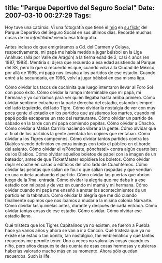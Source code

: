 title: "Parque Deportivo del Seguro Social"
Date: 2007-03-10 00:27:29
Tags: 
---
<p>Hoy tuve una catársis. Vi una fotografía que tiene el <a href="http://www.rabade.net" target="_blank">mig</a> en <a href="http://www.flickr.com/photos/el_mig">su flickr</a> del Parque Deportivo del Seguro Social en sus últimos días. Recordé muchas cosas de mi <em>infantilidad</em> viendo esa fotografía.</p>

<p>Antes incluso de que emigráramos a Cd. del Carmen y Celaya, respectivamente, mi papá me había metido a jugar béisbol en la Liga Anáhuac (allá por Valle de Aragón) a la tierna edad de 3, casi 4 años (en 1987, 1988). Mentiría si dijera que recuerdo a esa edad asistiendo al Parque del SS, pero lo que sí recuerdo es que, cuando volví a la Ciudad de México, por allá de 1995, mi papá nos llevaba a los partidos de ese estadio. Cuando entré a la secundaria, en 1996, volví a jugar béisbol en esa misma liga.</p>

<p>Cómo olvidar los tacos de cochinita que luego intentaron llevar al Foro Sol con poco éxito. Cómo olvidar la rampa interminable que mi papá, mi hermana y yo corriamos para ver quién llegaba hasta arriba primero. Cómo olvidar sentirme extraño en la parte derecha del estadio, estando siempre del lado izquierdo, del lado Tigre. Cómo olvidar la nostalgia de ver con muy poca gente el estadio en los partidos que asistíamos los martes, cuando mi papá podía escaparse un rato del restaurante. Cómo olvidar un partido de sábado en la tarde con mi papá comiendo pepitas. Cómo olvidar a Chacho. Cómo olvidar a Matías Carrillo haciendo vibrar a la gente. Cómo olvidar que al final de los partidos la gente aventaba los cojines que rentaban. Cómo olvidar a los Tigres campeones. Cómo olvidar tantos partidos contra los Diablos siendo definidos en extra innings con todo el público en el borde del asiento. Cómo olvidar el «¡Pónchate, pónchate!» contra algún cuarto bat de los Diablos. Cómo olvidar aquellos boletos de papel con la imagen de un bateador, antes de que TicketMaster expidiera los boletos. Cómo olvidar dejar el coche en casas o edificios del otro lado de Cuauhtémoc. Cómo olvidar las pelotas que salían de foul o que salían raspadas y que vendían en una cubeta acabando el partido. Cómo olvidar las puertas que abrían luego de la 7ma. entrada. Cómo olvidar la alegría que me daba ir a ese estadio con mi papá y de vez en cuando mi mamá y mi hermana. Cómo olvidar cuando mi papá me enseñó a anotar los acontecimientos de un partido en la tablatura. Cómo olvidar la alegría que me dió cuando finalmente supimos que nos íbamos a mudar a la misma colonia Narvarte. Cómo olvidar las quinielas antes, durante y después de cada entrada. Cómo olvidar tantas cosas de ese estadio. Cómo olvidar. Cómo olvidar ese estadio lleno.</p>

<p>Qué tristeza que los Tigres Capitalinos ya no existen, se fueron a Puebla hace ya varios años y ahora se van a ir a Cancún. Qué tristeza que ya no existe ese estadio tan bonito, tan nostálgico, tan emblemático y que tantos recuerdos me permite tener. Uno a veces no valora las cosas cuando es niño, pero años después te das cuenta de esas cosas hermosas y quisieras haberlas valorado mucho más en su momento. Ahora sólo quedan recuerdos. Such is life.</p>
